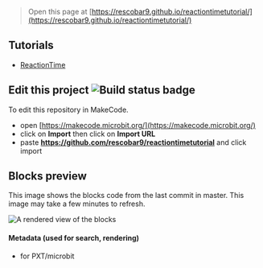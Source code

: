 
> Open this page at [https://rescobar9.github.io/reactiontimetutorial/](https://rescobar9.github.io/reactiontimetutorial/)

## Tutorials

* [ReactionTime](ReactionTimeTutorial/ReactionTimeTutorial)

## Edit this project ![Build status badge](https://github.com/rescobar9/reactiontimetutorial/workflows/MakeCode/badge.svg)

To edit this repository in MakeCode.

* open [https://makecode.microbit.org/](https://makecode.microbit.org/)
* click on **Import** then click on **Import URL**
* paste **https://github.com/rescobar9/reactiontimetutorial** and click import

## Blocks preview

This image shows the blocks code from the last commit in master.
This image may take a few minutes to refresh.

![A rendered view of the blocks](https://github.com/rescobar9/reactiontimetutorial/raw/master/.github/makecode/blocks.png)

#### Metadata (used for search, rendering)

* for PXT/microbit
<script src="https://makecode.com/gh-pages-embed.js"></script><script>makeCodeRender("{{ site.makecode.home_url }}", "{{ site.github.owner_name }}/{{ site.github.repository_name }}");</script>
